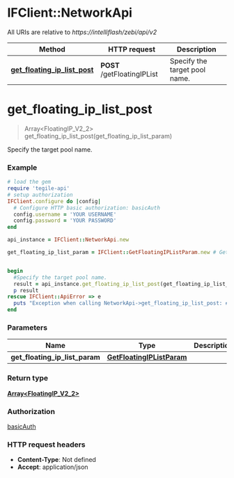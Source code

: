# IFClient::NetworkApi

All URIs are relative to *https://intelliflash/zebi/api/v2*

Method | HTTP request | Description
------------- | ------------- | -------------
[**get_floating_ip_list_post**](NetworkApi.md#get_floating_ip_list_post) | **POST** /getFloatingIPList | Specify the target pool name.


# **get_floating_ip_list_post**
> Array&lt;FloatingIP_V2_2&gt; get_floating_ip_list_post(get_floating_ip_list_param)

Specify the target pool name.

### Example
```ruby
# load the gem
require 'tegile-api'
# setup authorization
IFClient.configure do |config|
  # Configure HTTP basic authorization: basicAuth
  config.username = 'YOUR USERNAME'
  config.password = 'YOUR PASSWORD'
end

api_instance = IFClient::NetworkApi.new

get_floating_ip_list_param = IFClient::GetFloatingIPListParam.new # GetFloatingIPListParam | 


begin
  #Specify the target pool name.
  result = api_instance.get_floating_ip_list_post(get_floating_ip_list_param)
  p result
rescue IFClient::ApiError => e
  puts "Exception when calling NetworkApi->get_floating_ip_list_post: #{e}"
end
```

### Parameters

Name | Type | Description  | Notes
------------- | ------------- | ------------- | -------------
 **get_floating_ip_list_param** | [**GetFloatingIPListParam**](GetFloatingIPListParam.md)|  | 

### Return type

[**Array&lt;FloatingIP_V2_2&gt;**](FloatingIP_V2_2.md)

### Authorization

[basicAuth](../README.md#basicAuth)

### HTTP request headers

 - **Content-Type**: Not defined
 - **Accept**: application/json




